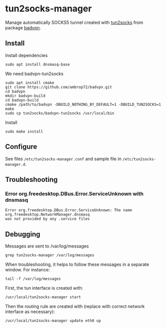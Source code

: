 # tun2socks-manager
Manage automatically SOCKS5 tunnel created with [tun2socks](https://github.com/ambrop72/badvpn/wiki/Tun2socks) from package [badvpn](https://github.com/ambrop72/badvpn).

## Install

Install dependencies

    sudo apt install dnsmasq-base

We need badvpn-tun2socks

    sudo apt install cmake
    git clone https://github.com/ambrop72/badvpn.git
    cd badvpn
    mkdir badvpn-build
    cd badvpn-build
    cmake /path/to/badvpn -DBUILD_NOTHING_BY_DEFAULT=1 -DBUILD_TUN2SOCKS=1
    make
    sudo cp tun2socks/badvpn-tun2socks /usr/local/bin

Install

    sudo make install

## Configure

See files `/etc/tun2socks-manager.conf` and sample file in `/etc/tun2socks-manager.d`.

## Troubleshooting

### Error org.freedesktop.DBus.Error.ServiceUnknown with dnsmasq

    Error org.freedesktop.DBus.Error.ServiceUnknown: The name org.freedesktop.NetworkManager.dnsmasq
    was not provided by any .service files

## Debugging
Messages are sent to /var/log/messages


    grep tun2socks-manager /var/log/messages


When troubleshooting, it helps to follow these messages in a separate window. For instance:

    tail -f /var/log/messages

First, the tun interface is created with:

    /usr/local/tun2socks-manager start

Then the routing rule are created with (replace with correct network interface as necessary):

    /usr/local/tun2socks-manager update eth0 up
